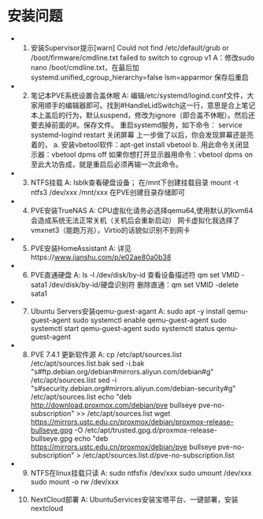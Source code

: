 <!--
 * @FilePath: \undefinedd:\git\HomeAssistant_Plus\env_pkg\Q&A.md
 * @brief: 
 * @details: 
 * @author: Lews Hammond
 * @Date: 2023-04-29 11:39:28
 * @LastEditTime: 2023-06-22 10:05:50
 * @LastEditors: Lews Hammond
-->
安装问题
===

* 1. 安装Supervisor提示[warn] Could not find /etc/default/grub or /boot/firmware/cmdline.txt failed to switch to cgroup v1
A：修改sudo nano /boot/cmdline.txt，在最后加systemd.unified_cgroup_hierarchy=false lsm=apparmor 保存后重启

* 2. 笔记本PVE系统设置合盖休眠
A: 编辑/etc/systemd/logind.conf文件，大家用顺手的编辑器即可。找到#HandleLidSwitch这一行，意思是合上笔记本上盖后的行为，默认suspend，修改为ignore（即合盖不休眠）。然后还要去掉前面的#。保存文件。
重启systemd服务，如下命令：
service systemd-logind restart
关闭屏幕
上一步做了以后，你会发现屏幕还是亮着的，
a. 安装vbetool软件：apt-get install vbetool
b. 用此命令关闭显示器：vbetool dpms off
如果你想打开显示器用命令：vbetool dpms on
至此大功告成，就是重启后必须再输一次此命令。

* 3. NTFS挂载
A: lsblk查看硬盘设备；
在/mnt下创建挂载目录
mount -t ntfs3 /dev/xxx /mnt/xxx
在PVE创建目录存储即可

* 4. PVE安装TrueNAS
A: CPU虚拟化请务必选择qemu64,使用默认的kvm64会造成系统无法正常关机（关机后会重新启动）
网卡虚拟化我选择了vmxnet3（能跑万兆），Virtio的话貌似识别不到网卡

* 5. PVE安装HomeAssistant
A: 详见https://www.jianshu.com/p/e02ae80a0b38

* 6. PVE直通硬盘
A: ls -l /dev/disk/by-id 查看设备描述符
qm set VMID -sata1 /dev/disk/by-id/硬盘识别符
删除直通：qm set VMID -delete sata1

* 7. Ubuntu Servers安装qemu-guest-agant
A: sudo apt -y install qemu-guest-agent
sudo systemctl enable qemu-guest-agent
sudo systemctl start qemu-guest-agent
sudo systemctl status qemu-guest-agent

* 8. PVE 7.4.1 更新软件源
A: cp /etc/apt/sources.list /etc/apt/sources.list.bak
sed -i.bak "s#ftp.debian.org/debian#mirrors.aliyun.com/debian#g" /etc/apt/sources.list
sed -i "s#security.debian.org#mirrors.aliyun.com/debian-security#g" /etc/apt/sources.list
echo "deb http://download.proxmox.com/debian/pve bullseye pve-no-subscription" >>  /etc/apt/sources.list
wget https://mirrors.ustc.edu.cn/proxmox/debian/proxmox-release-bullseye.gpg -O /etc/apt/trusted.gpg.d/proxmox-release-bullseye.gpg
echo "deb https://mirrors.ustc.edu.cn/proxmox/debian/pve bullseye pve-no-subscription" > /etc/apt/sources.list.d/pve-no-subscription.list

* 9. NTFS在linux挂载只读
A: sudo ntfsfix /dev/xxx
sudo umount /dev/xxx
sudo mount -o rw /dev/xxx

* 10. NextCloud部署
A: UbuntuServices安装宝塔平台、一键部署，安装nextcloud



